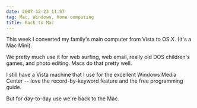 ```yaml
---
date: 2007-12-23 11:57
tag: Mac, Windows, Home computing
title: Back to Mac
---
```


This week I converted my family's main computer from Vista to OS X. (It's a
Mac Mini).

We pretty much use it for web surfing, web email, really old DOS
children's games, and photo editing. Macs do that pretty well.

I still have a
Vista machine that I use for the excellent Windows Media Center -- love the
record-by-keyword feature and the free programming guide.

But for day-to-day
use we're back to the Mac.

